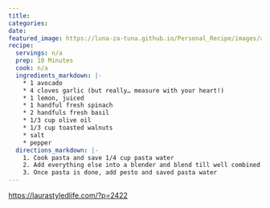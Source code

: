 ```yaml
---
title:
categories:
date:
featured_image: https://luna-za-tuna.github.io/Personal_Recipe/images/avocado_pesto.webp
recipe:
  servings: n/a
  prep: 10 Minutes
  cook: n/a
  ingredients_markdown: |-
    * 1 avocado
    * 4 cloves garlic (but really… measure with your heart!)
    * 1 lemon, juiced
    * 1 handful fresh spinach
    * 2 handfuls fresh basil
    * 1/3 cup olive oil
    * 1/3 cup toasted walnuts
    * salt
    * pepper 
  directions_markdown: |-
    1. Cook pasta and save 1/4 cup pasta water
    2. Add everything else into a blender and blend till well combined
    3. Once pasta is done, add pesto and saved pasta water
---
```

<https://laurastyledlife.com/?p=2422>